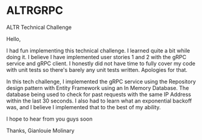 # ALTRGRPC
ALTR Technical Challenge

Hello,

I had fun implementing this technical challenge. I learned quite a bit while doing it. I believe I have implemented user stories 1 and 2 with the gRPC service and gRPC client.
I honestly did not have time to fully cover my code with unit tests so there's barely any unit tests written. Apologies for that. 

In this tech challenge, I implemented the gRPC service using the Repository design pattern with Entity Framework using an In Memory Database. The database being used to check for
past requests with the same IP Address within the last 30 seconds. I also had to learn what an exponential backoff was, and I believe I implemented that to the best of my ability.

I hope to hear from you guys soon

Thanks,
Gianlouie Molinary
